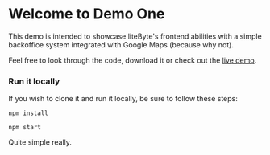 # Welcome to Demo One

This demo is intended to showcase liteByte's frontend abilities with a simple 
backoffice system integrated with Google Maps (because why not).

Feel free to look through the code, download it or check out the [live demo](litebyte-demo-one.herokuapp.com).


### Run it locally

If you wish to clone it and run it locally, be sure to follow these steps:

```
npm install

npm start
```

Quite simple really.
